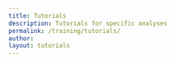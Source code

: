 ```yaml
---
title: Tutorials
description: Tutorials for specific analyses
permalink: /training/tutorials/
author:
layout: tutorials
---
```

